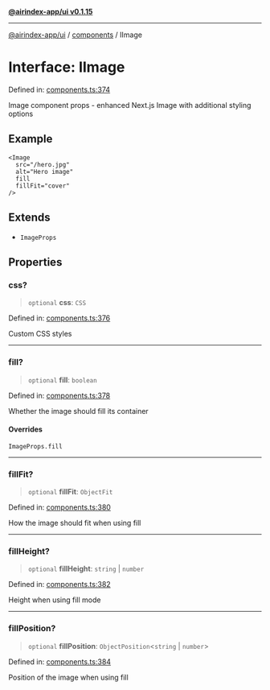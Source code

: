[**@airindex-app/ui v0.1.15**](../../README.md)

***

[@airindex-app/ui](../../README.md) / [components](../README.md) / IImage

# Interface: IImage

Defined in: [components.ts:374](https://github.com/airindex-app/ui/blob/c7ea135614befbd5605b13569e79882284e03edb/src/types/components.ts#L374)

Image component props - enhanced Next.js Image with additional styling options

## Example

```tsx
<Image
  src="/hero.jpg"
  alt="Hero image"
  fill
  fillFit="cover"
/>
```

## Extends

- `ImageProps`

## Properties

### css?

> `optional` **css**: `CSS`

Defined in: [components.ts:376](https://github.com/airindex-app/ui/blob/c7ea135614befbd5605b13569e79882284e03edb/src/types/components.ts#L376)

Custom CSS styles

***

### fill?

> `optional` **fill**: `boolean`

Defined in: [components.ts:378](https://github.com/airindex-app/ui/blob/c7ea135614befbd5605b13569e79882284e03edb/src/types/components.ts#L378)

Whether the image should fill its container

#### Overrides

`ImageProps.fill`

***

### fillFit?

> `optional` **fillFit**: `ObjectFit`

Defined in: [components.ts:380](https://github.com/airindex-app/ui/blob/c7ea135614befbd5605b13569e79882284e03edb/src/types/components.ts#L380)

How the image should fit when using fill

***

### fillHeight?

> `optional` **fillHeight**: `string` \| `number`

Defined in: [components.ts:382](https://github.com/airindex-app/ui/blob/c7ea135614befbd5605b13569e79882284e03edb/src/types/components.ts#L382)

Height when using fill mode

***

### fillPosition?

> `optional` **fillPosition**: `ObjectPosition`\<`string` \| `number`\>

Defined in: [components.ts:384](https://github.com/airindex-app/ui/blob/c7ea135614befbd5605b13569e79882284e03edb/src/types/components.ts#L384)

Position of the image when using fill
